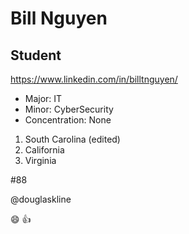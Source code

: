 Bill Nguyen
===

## Student

https://www.linkedin.com/in/billtnguyen/

* Major: IT
* Minor: CyberSecurity
* Concentration: None

1. South Carolina (edited)
2. California
3. Virginia

#88

@douglaskline

:smile: :+1:
